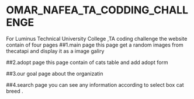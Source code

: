 # OMAR_NAFEA_TA_CODDING_CHALLENGE
For Luminus Technical University College ,TA coding challenge
the website contain of four pages 
##1.main page 
this page get a random images from thecatapi and display it as a image galiry

##2.adopt page
this page contain of cats table and add adopt form

##3.our goal  page
about the organizatin

##4.search page
    you can see any information according to select box cat breed .

